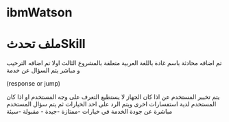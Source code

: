 # ibmWatson
# ملف تحدثSkill
 تم اضافه محادثة باسم غادة باللغة العربية متعلقة بالمشروع الثالث اولا تم اضافه الترحيب و مباشر يتم السؤال عن خدمة 

(response or jump)

يتم تخيير المستخدم عن اذا كان الجهاز لا يستطيع التعرف على وجه المستخدم او اذا كان المستخدم لدية استفسارات اخرى 
ويتم الرد على احد الخيارات ثم يتم سؤال المستخدم مباشرة عن جودة الخدمة في خيارات -ممتازة -جيدة - مقبولة -سيئة  
